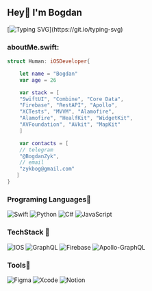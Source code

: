 ## Hey👋  I'm Bogdan
[![Typing SVG](https://readme-typing-svg.herokuapp.com?font=Fira+Code&size=23&pause=1000&color=F7A73A&height=40&lines=Welcome+to+my+gitHub+page!)](https://git.io/typing-svg)


### aboutMe.swift:

```swift
struct Human: iOSDeveloper{

    let name = "Bogdan"
    var age = 26

    var stack = [
    "SwiftUI", "Combine", "Core Data",
    "Firebase", "RestAPI", "Apollo",
    "XCTests", "MVVM", "Alamofire",
    "Alamofire", "HealfKit", "WidgetKit",
    "AVFoundation", "AVkit", "MapKit"
    ]

    var contacts = [
    // telegram
    "@BogdanZyk",
    // email
    "zykbog@gmail.com"
   ]  
}
```

### Programing Languages👾

![Swift](https://img.shields.io/badge/swift-F54A2A?style=for-the-badge&logo=swift&logoColor=white)
![Python](https://img.shields.io/badge/python-3670A0?style=for-the-badge&logo=python&logoColor=ffdd54)
![C#](https://img.shields.io/badge/c%23-%23239120.svg?style=for-the-badge&logo=c-sharp&logoColor=white)
![JavaScript](https://img.shields.io/badge/javascript-%23323330.svg?style=for-the-badge&logo=javascript&logoColor=%23F7DF1E)



### TechStack 👾
![IOS](https://img.shields.io/badge/iOS-000000?style=for-the-badge&logo=ios&logoColor=white)
![GraphQL](https://img.shields.io/badge/-GraphQL-E10098?style=for-the-badge&logo=graphql&logoColor=white)
![Firebase](https://img.shields.io/badge/Firebase-039BE5?style=for-the-badge&logo=Firebase&logoColor=white)
![Apollo-GraphQL](https://img.shields.io/badge/-ApolloGraphQL-311C87?style=for-the-badge&logo=apollo-graphql)


### Tools👾
![Figma](https://img.shields.io/badge/figma-%23F24E1E.svg?style=for-the-badge&logo=figma&logoColor=white)
![Xcode](https://img.shields.io/badge/Xcode-007ACC?style=for-the-badge&logo=Xcode&logoColor=white)
![Notion](https://img.shields.io/badge/Notion-%23000000.svg?style=for-the-badge&logo=notion&logoColor=white)
